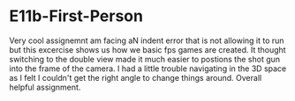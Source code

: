 # E11b-First-Person

Very cool assignemnt am facing aN indent error that is not allowing it to run but this excercise shows us how we basic fps games are created. It thought switching to the double view made it much easier to postions the shot gun into the frame of the camera. I had a little trouble navigating in the 3D space as I felt I couldn't get the right angle to change things around. Overall helpful assignment. 